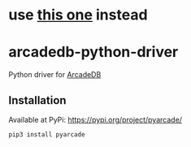 # use [this one](https://github.com/ExtReMLapin/pyarcade) instead 

# arcadedb-python-driver
Python driver for [ArcadeDB](https://arcadedb.com)

## Installation

Available at PyPi: https://pypi.org/project/pyarcade/

```
pip3 install pyarcade
```

